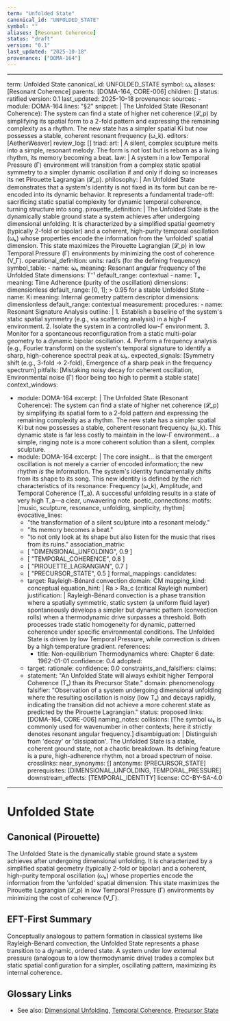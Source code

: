 ```yaml
---
term: "Unfolded State"
canonical_id: "UNFOLDED_STATE"
symbol: ""
aliases: [Resonant Coherence]
status: "draft"
version: "0.1"
last_updated: "2025-10-18"
provenance: ["DOMA-164"]
---
```


---
term: Unfolded State
canonical_id: UNFOLDED_STATE
symbol: ωₖ
aliases: [Resonant Coherence]
parents: [DOMA-164, CORE-006]
children: []
status: ratified
version: 0.1
last_updated: 2025-10-18
provenance:
  sources:
    - module: DOMA-164
      lines: "§2"
      snippet: |
        The Unfolded State (Resonant Coherence): The system can find a state of higher net coherence (𝓛_p) by simplifying its spatial form to a 2-fold pattern and expressing the remaining complexity as a rhythm. The new state has a simpler spatial Ki but now possesses a stable, coherent resonant frequency (ω_k).
  editors: [AetherWeaver]
  review_log: []
triad:
  art: |
    A silent, complex sculpture melts into a simple, resonant melody. The form is not lost but is reborn as a living rhythm, its memory becoming a beat.
  law: |
    A system in a low Temporal Pressure (Γ) environment will transition from a complex static spatial symmetry to a simpler dynamic oscillation if and only if doing so increases its net Pirouette Lagrangian (𝓛_p).
  philosophy: |
    An Unfolded State demonstrates that a system's identity is not fixed in its form but can be re-encoded into its dynamic behavior. It represents a fundamental trade-off: sacrificing static spatial complexity for dynamic temporal coherence, turning structure into song.
pirouette_definition: |
  The Unfolded State is the dynamically stable ground state a system achieves after undergoing dimensional unfolding. It is characterized by a simplified spatial geometry (typically 2-fold or bipolar) and a coherent, high-purity temporal oscillation (ωₖ) whose properties encode the information from the 'unfolded' spatial dimension. This state maximizes the Pirouette Lagrangian (𝓛_p) in low Temporal Pressure (Γ) environments by minimizing the cost of coherence (V_Γ).
operational_definition:
  units: rad/s (for the defining frequency)
  symbol_table:
    - name: ωₖ
      meaning: Resonant angular frequency of the Unfolded State
      dimensions: T⁻¹
      default_range: contextual
    - name: Tₐ
      meaning: Time Adherence (purity of the oscillation)
      dimensions: dimensionless
      default_range: [0, 1]; > 0.95 for a stable Unfolded State
    - name: Ki
      meaning: Internal geometry pattern descriptor
      dimensions: dimensionless
      default_range: contextual
  measurement:
    procedures:
      - name: Resonant Signature Analysis
        outline: |
          1. Establish a baseline of the system's static spatial symmetry (e.g., via scattering analysis) in a high-Γ environment.
          2. Isolate the system in a controlled low-Γ environment.
          3. Monitor for a spontaneous reconfiguration from a static multi-polar geometry to a dynamic bipolar oscillation.
          4. Perform a frequency analysis (e.g., Fourier transform) on the system's temporal signature to identify a sharp, high-coherence spectral peak at ωₖ.
        expected_signals: [Symmetry shift (e.g., 3-fold → 2-fold), Emergence of a sharp peak in the frequency spectrum]
        pitfalls: [Mistaking noisy decay for coherent oscillation, Environmental noise (Γ) floor being too high to permit a stable state]
context_windows:
  - module: DOMA-164
    excerpt: |
      The Unfolded State (Resonant Coherence): The system can find a state of higher net coherence (𝓛_p) by simplifying its spatial form to a 2-fold pattern and expressing the remaining complexity as a rhythm. The new state has a simpler spatial Ki but now possesses a stable, coherent resonant frequency (ω_k). This dynamic state is far less costly to maintain in the low-Γ environment... a simple, ringing note is a more coherent solution than a silent, complex sculpture.
  - module: DOMA-164
    excerpt: |
      The core insight... is that the emergent oscillation is not merely a carrier of encoded information; the new rhythm *is* the information. The system's identity fundamentally shifts from its shape to its song. This new identity is defined by the rich characteristics of its resonance: Frequency (ω_k), Amplitude, and Temporal Coherence (T_a). A successful unfolding results in a state of very high T_a—a clear, unwavering note.
poetic_connections:
  motifs: [music, sculpture, resonance, unfolding, simplicity, rhythm]
  evocative_lines:
    - "the transformation of a silent sculpture into a resonant melody."
    - "Its memory becomes a beat."
    - "to not only look at its shape but also listen for the music that rises from its ruins."
  association_matrix:
    - [ "DIMENSIONAL_UNFOLDING", 0.9 ]
    - [ "TEMPORAL_COHERENCE", 0.8 ]
    - [ "PIROUETTE_LAGRANGIAN", 0.7 ]
    - [ "PRECURSOR_STATE", 0.5 ]
formal_mappings:
  candidates:
    - target: Rayleigh-Bénard convection
      domain: CM
      mapping_kind: conceptual
      equation_hint: |
        Ra > Ra_c  (critical Rayleigh number)
      justification: |
        Rayleigh-Bénard convection is a phase transition where a spatially symmetric, static system (a uniform fluid layer) spontaneously develops a simpler but dynamic pattern (convection rolls) when a thermodynamic drive surpasses a threshold. Both processes trade static homogeneity for dynamic, patterned coherence under specific environmental conditions. The Unfolded State is driven by low Temporal Pressure, while convection is driven by a high temperature gradient.
      references:
        - title: Non-equilibrium Thermodynamics
          where: Chapter 6
          date: 1962-01-01
      confidence: 0.4
  adopted:
    - target:
      rationale:
      confidence: 0.0
constraints_and_falsifiers:
  claims:
    - statement: "An Unfolded State will always exhibit higher Temporal Coherence (Tₐ) than its Precursor State."
      domain: phenomenology
      falsifier: "Observation of a system undergoing dimensional unfolding where the resulting oscillation is noisy (low Tₐ) and decays rapidly, indicating the transition did not achieve a more coherent state as predicted by the Pirouette Lagrangian."
      status: proposed
      links: [DOMA-164, CORE-006]
naming_notes:
  collisions: [The symbol ωₖ is commonly used for wavenumber in other contexts; here it strictly denotes resonant angular frequency.]
  disambiguation: |
    Distinguish from 'decay' or 'dissipation'. The Unfolded State is a stable, coherent ground state, not a chaotic breakdown. Its defining feature is a pure, high-adherence rhythm, not a broad spectrum of noise.
crosslinks:
  near_synonyms: []
  antonyms: [PRECURSOR_STATE]
  prerequisites: [DIMENSIONAL_UNFOLDING, TEMPORAL_PRESSURE]
  downstream_effects: [TEMPORAL_IDENTITY]
license: CC-BY-SA-4.0
---

# Unfolded State

## Canonical (Pirouette)
The Unfolded State is the dynamically stable ground state a system achieves after undergoing dimensional unfolding. It is characterized by a simplified spatial geometry (typically 2-fold or bipolar) and a coherent, high-purity temporal oscillation (ωₖ) whose properties encode the information from the 'unfolded' spatial dimension. This state maximizes the Pirouette Lagrangian (𝓛_p) in low Temporal Pressure (Γ) environments by minimizing the cost of coherence (V_Γ).

## EFT-First Summary
Conceptually analogous to pattern formation in classical systems like Rayleigh-Bénard convection, the Unfolded State represents a phase transition to a dynamic, ordered state. A system under low external pressure (analogous to a low thermodynamic drive) trades a complex but static spatial configuration for a simpler, oscillating pattern, maximizing its internal coherence.

## Glossary Links
- See also: [Dimensional Unfolding](<#>), [Temporal Coherence](<#>), [Precursor State](<#>)